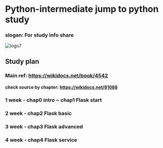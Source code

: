 # Python-intermediate jump to python study
### slogan: For study info share
![logo7](https://wikidocs.net/images//book/flogo.png)

## Study plan
### Main ref: https://wikidocs.net/book/4542
#### check source by chapter: https://wikidocs.net/81088
### 1 week - chap0 intro ~ chap1 Flask start
### 2 week - chap2 Flask basic
### 3 week - chap3 Flask advanced
### 4 week - chap4 Flask service